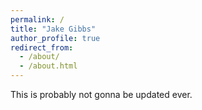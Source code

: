 ```yaml
---
permalink: /
title: "Jake Gibbs"
author_profile: true
redirect_from: 
  - /about/
  - /about.html
---
```


This is probably not gonna be updated ever.
